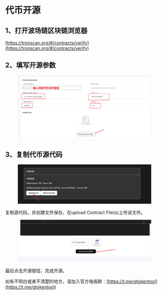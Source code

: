 # 代币开源

## 1、打开波场链区块链浏览器

[https://tronscan.org/#/contracts/verify](https://tronscan.org/#/contracts/verify)

## 2、填写开源参数

<figure><img src="../.gitbook/assets/image (372).png" alt=""><figcaption></figcaption></figure>

## 3、复制代币源代码

<figure><img src="../.gitbook/assets/image (373).png" alt=""><figcaption></figcaption></figure>

复制源代码，并创建文件保存，在upload Contract File(s)上传该文件。

<figure><img src="../.gitbook/assets/image (374).png" alt=""><figcaption></figcaption></figure>

最后点击开源按钮，完成开源。



如有不明白或者不清楚的地方，请加入官方电报群：[https://t.me/gtokentool](https://t.me/gtokentool)
